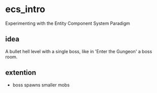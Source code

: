 # ecs_intro
Experimenting with the Entity Component System Paradigm

## idea
A bullet hell level with a single boss, like in 'Enter the Gungeon' a boss room.

## extention
- boss spawns smaller mobs
